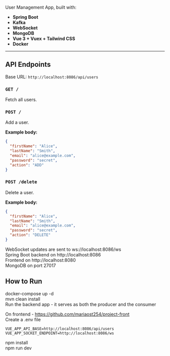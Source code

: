 User Management App, built with:

- **Spring Boot** 
- **Kafka** 
- **WebSocket** 
- **MongoDB** 
- **Vue 3 + Vuex + Tailwind CSS** 
- **Docker**

---

## API Endpoints

Base URL: `http://localhost:8086/api/users`

### `GET /`
Fetch all users.

### `POST /`
Add a user.

**Example body:**
```json
{
  "firstName": "Alice",
  "lastName": "Smith",
  "email": "alice@example.com",
  "password": "secret",
  "action": "ADD"
}
```
### `POST /delete`
Delete a user.

**Example body:**
```json
{
  "firstName": "Alice",
  "lastName": "Smith",
  "email": "alice@example.com",
  "password": "secret",
  "action": "DELETE"
}
```
WebSocket updates are sent to ws://localhost:8086/ws  
Spring Boot backend on http://localhost:8086  
Frontend on http://localhost:8080  
MongoDB on port 27017  

## How to Run
docker-compose up -d  
mvn clean install  
Run the backend app - it serves as both the producer and the consumer  

On frontend - https://github.com/mariaost254/project-front  
Create a .env file  

```env
VUE_APP_API_BASE=http://localhost:8086/api/users
VUE_APP_SOCKET_ENDPOINT=http://localhost:8086/ws
```
npm install  
npm run dev  

